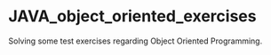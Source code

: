 # JAVA_object_oriented_exercises

Solving some test exercises regarding Object Oriented Programming.
